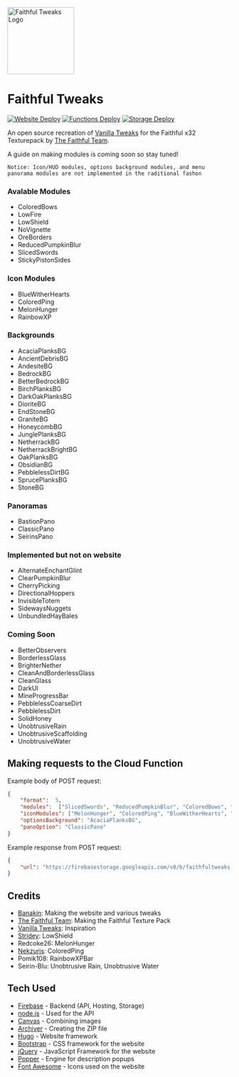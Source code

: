 [<img src="https://faithfultweaks.web.app/images/logo.png" alt="Faithful Tweaks Logo" width="150px" />](https://faithfultweaks.web.app/)

# Faithful Tweaks
[![Website Deploy](https://github.com/Banakin/FaithfulTweaks/workflows/Website%20Deploy/badge.svg)](https://github.com/Banakin/FaithfulTweaks/actions)
[![Functions Deploy](https://github.com/Banakin/FaithfulTweaks/workflows/Functions%20Deploy/badge.svg)](https://github.com/Banakin/FaithfulTweaks/actions)
[![Storage Deploy](https://github.com/Banakin/FaithfulTweaks/workflows/Storage%20Deploy/badge.svg)](https://github.com/Banakin/FaithfulTweaks/actions)

An open source recreation of [Vanilla Tweaks](https://vanillatweaks.net/picker/resource-packs/) for the Faithful x32 Texturepack by [The Faithful Team](https://faithful.team/).

A guide on making modules is coming soon so stay tuned!

`Notice: Icon/HUD modules, options background modules, and menu panorama modules are not implemented in the raditional fashon`

### Avalable Modules
- ColoredBows
- LowFire
- LowShield
- NoVignette
- OreBorders
- ReducedPumpkinBlur
- SlicedSwords
- StickyPistonSides

### Icon Modules
- BlueWitherHearts
- ColoredPing
- MelonHunger
- RainbowXP

### Backgrounds
- AcaciaPlanksBG
- AncientDebrisBG
- AndesiteBG
- BedrockBG
- BetterBedrockBG
- BirchPlanksBG
- DarkOakPlanksBG
- DioriteBG
- EndStoneBG
- GraniteBG
- HoneycombBG
- JunglePlanksBG
- NetherrackBG
- NetherrackBrightBG
- OakPlanksBG
- ObsidianBG
- PebblelessDirtBG
- SprucePlanksBG
- StoneBG

### Panoramas
- BastionPano
- ClassicPano
- SeirinsPano

### Implemented but not on website
- AlternateEnchantGlint
- ClearPumpkinBlur
- CherryPicking
- DirectionalHoppers
- InvisibleTotem
- SidewaysNuggets
- UnbundledHayBales

### Coming Soon
- BetterObservers
- BorderlessGlass
- BrighterNether
- CleanAndBorderlessGlass
- CleanGlass
- DarkUI
- MineProgressBar
- PebblelessCoarseDirt
- PebblelessDirt
- SolidHoney
- UnobtrusiveRain
- UnobtrusiveScaffolding
- UnobtrusiveWater

## Making requests to the Cloud Function
Example body of POST request:
```json
{
	"format":  5,
	"modules":  ["SlicedSwords", "ReducedPumpkinBlur", "ColoredBows", "OreBorders", "StickyPistonSides"],
	"iconModules": ["MelonHunger", "ColoredPing", "BlueWitherHearts", "RainbowXP"],
	"optionsBackground": "AcaciaPlanksBG",
	"panoOption": "ClassicPano"
}
```

Example response from POST request:
```json
{
	"url": "https://firebasestorage.googleapis.com/v0/b/faithfultweaks.appspot.com/o/FaithfulTweaks%2F900000000-0000-0000-0000-000000000000.zip?alt=media&token=00000000-0000-0000-0000-000000000000"
}
```

## Credits
-  [Banakin](https://banakin.github.io): Making the website and various tweaks
-  [The Faithful Team](https://faithful.team/): Making the Faithful Texture Pack
-  [Vanilla Tweaks](https://vanillatweaks.net/picker/resource-packs/): Inspiration
-  [Stridey](https://www.planetminecraft.com/member/stridey/): LowShield
- Redcoke26: MelonHunger
-  [Nekzuris](https://twitter.com/Nekzuris): ColoredPing
- Pomik108: RainbowXPBar
- Seirin-Blu: Unobtrusive Rain, Unobtrusive Water

## Tech Used
- [Firebase](https://firebase.google.com/) - Backend (API, Hosting, Storage)
- [node.js](https://nodejs.org/) - Used for the API
- [Canvas](https://github.com/Automattic/node-canvas) - Combining images
- [Archiver](https://github.com/archiverjs/node-archiver) - Creating the ZIP file
- [Hugo](https://gohugo.io/) - Website framework
- [Bootstrap](https://getbootstrap.com/) - CSS framework for the website
- [jQuery](https://jquery.com/) - JavaScript Framework for the website
- [Popper](https://popper.js.org/) - Engine for description popups
- [Font Awesome](https://fontawesome.com/) - Icons used on the website

